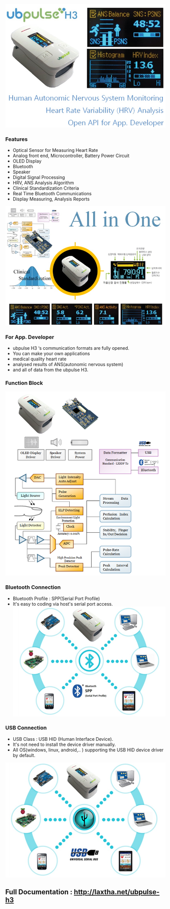 
![ubpulse H3](images/VISD-53_Featured_Large_ubpulse-H3_780x600.jpg)
### Features 
- Optical Sensor for Measuring Heart Rate
- Analog front end, Microcontroller, Battery Power Circuit
- OLED Display
- Bluetooth
- Speaker
- Digital Signal Processing
- HRV, ANS Analysis Algorithm
- Clinical Standardization Criteria
- Real Time Bluetooth Communications
- Display Measuring, Analysis Reports

![All in Onen](images/VISD-54_All-in-One_ubpulse-H3_780x580.jpg)

### For App. Developer 
- ubpulse H3 ‘s communication formats are fully opened.
- You can make your own applications  
- medical quality heart rate
- analysed results of ANS(autonomic nervous system)
- and all of data from the ubpulse H3.

### Function Block
![Function Block](images/VISD-55_Function_Block_ubpulse_780x890.png)

### Bluetooth Connection
- Bluetooth Profile : SPP(Serial Port Profile)
- It's easy to coding via host's serial port access. 
![Bluetooth](images/VISD-56_bluetooth_ubpulse_780x560.jpg)

### USB Connection
- USB Class : USB HID (Human Interface Device).
- It's not need to install the device driver manually. 
- All OS(windows, linux, android,.. ) supporting the USB HID device driver by default.

![USB](images/VISD-57_USB_ubpulse_780x560.jpg)

## Full Documentation : http://laxtha.net/ubpulse-h3
